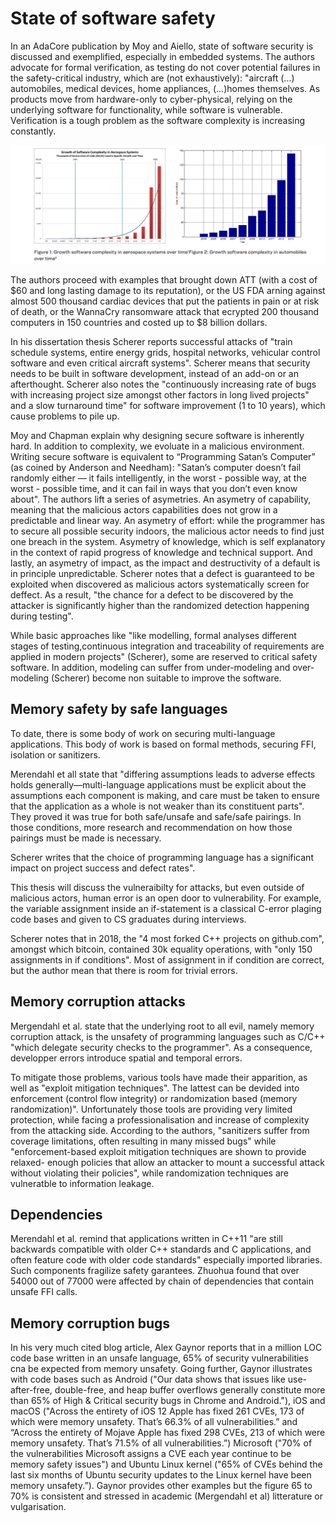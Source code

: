 # State of software safety

In an AdaCore publication by Moy and Aiello, state of software security is discussed and exemplified, especially in embedded systems. The authors advocate for formal verification, as testing do not cover potential failures in the safety-critical industry, which are (not exhaustively): "aircraft (...) automobiles, medical devices, home appliances, (...)homes
themselves. As products move from hardware-only to cyber-physical, relying on the underlying software for functionality, while software is vulnerable.
Verification is a tough problem as the software complexity is increasing constantly.

![](../Appendix/complexity.png)


The authors proceed with examples that brought down ATT (with a cost of $60 and long lasting damage to its reputation), or the US FDA arning against almost 500 thousand cardiac devices that put the patients in pain or at risk of death, or the WannaCry ransomware attack that ecrypted 200 thousand computers in 150 countries and costed up to $8 billion dollars.

In his dissertation thesis Scherer reports successful attacks of "train schedule systems, entire energy grids, hospital networks, vehicular control software and even critical aircraft systems". Scherer means that security needs to be built in software development, instead of an add-on or an afterthought. Scherer also notes the "continuously increasing rate of bugs with increasing project size amongst other
factors in long lived projects" and a slow turnaround time" for software improvement (1 to 10 years), which cause problems to pile up.


Moy and Chapman explain why designing secure software is inherently hard. In addition to complexity, we evoluate in a malicious environment. Writing secure software is equivalent to “Programming Satan’s Computer” (as coined by Anderson and Needham): "Satan’s computer doesn’t fail
randomly either — it fails intelligently, in the worst -
possible way, at the worst -
possible time, and it can fail in ways that you don’t even know
about". The authors lift a series of asymetries. An asymetry of capability, meaning that the malicious actors capabilities does not grow in a predictable and linear way. An asymetry of effort: while the programmer has to secure all possible security indoors, the malicious actor needs to find just one breach in the system. Asymetry of knowledge, which is self explanatory in the context of rapid progress of knowledge and technical support. And lastly, an asymetry of impact, as the impact and destructivity of a default is in principle unpredictable. Scherer notes that a defect is guaranteed to be exploited when discovered as malicious actors systematically screen for deffect. As a result, "the chance for a defect to be discovered by the attacker is significantly higher than the randomized detection happening during testing".

While basic approaches like "like modelling, formal analyses different stages of testing,continuous integration and traceability of requirements are applied in modern projects" (Scherer), some are reserved to critical safety software. In addition, modeling can suffer from under-modeling and over-modeling (Scherer) become non suitable to improve the software.

## Memory safety by safe languages

To date, there is some body of work on securing multi-language applications. This body of work is based on formal methods, securing FFI, isolation or sanitizers. 

Merendahl et all state that "differing assumptions leads to adverse effects holds generally—multi-language applications must be explicit about the assumptions each component is making, and
care must be taken to ensure that the application as a whole is not weaker than its constituent parts". They proved it was true for both safe/unsafe and safe/safe pairings. In those conditions, more research and recommendation on how those pairings must be made is necessary.

Scherer writes that the choice of programming language has a significant impact on project
success and defect rates".

This thesis will discuss the vulneraibilty for attacks, but even outside of malicious actors, human error is an open door to vulnerability.
For example, the variable assignment inside an if-statement is a classical C-error plaging code bases and given to CS graduates during interviews. 

Scherer notes that in 2018, the "4 most forked C++ projects on github.com", amongst which bitcoin, contained 30k equality operations, with "only 150 assignments in
if conditions". Most of assignment in if condition are correct, but the author mean that there is room for trivial errors.


## Memory corruption attacks

Mergendahl et al. state that the underlying root to all evil, namely memory corruption attack, is the unsafety of programming languages such as C/C++ "which delegate security checks to the programmer". As a consequence, developper errors introduce spatial and temporal errors.

To mitigate those problems, various tools have made their apparition, as well as "exploit mitigation techniques". The lattest can be devided into enforcement (control flow integrity) or randomization based (memory randomization)". Unfortunately those tools are providing very limited protection, while facing a professionalisation and increase of complexity from the attacking side. According to the authors, "sanitizers suffer from coverage limitations, often resulting in many missed bugs" while "enforcement-based exploit mitigation techniques are shown to provide relaxed-
enough policies that allow an attacker to mount a successful attack without violating their policies", while randomization techniques are vulneratble to information leakage.

## Dependencies

Merendahl et al. remind that applications written in C++11 "are still backwards compatible with older C++ standards and C applications, and often feature code with older code standards" especially imported libraries. Such components fragilize safety garantees. Zhuohua found that over 54000 out of 77000 were affected by chain of dependencies that contain unsafe FFI calls.

## Memory corruption bugs

In his very much cited blog article, Alex Gaynor reports that in a million LOC code base written in an unsafe language, 65% of security vulnerabilities cna be expected from memory unsafety.
Going further, Gaynor illustrates with code bases such as Android ("Our data shows that issues like use-after-free, double-free, and heap buffer overflows generally constitute more than 65% of High & Critical security bugs in Chrome and Android."), iOS and macOS ("Across the entirety of iOS 12 Apple has fixed 261 CVEs, 173 of which were memory unsafety. That’s 66.3% of all vulnerabilities.” and “Across the entirety of Mojave Apple has fixed 298 CVEs, 213 of which were memory unsafety. That’s 71.5% of all vulnerabilities.”) Microsoft ("70% of the vulnerabilities Microsoft assigns a CVE each year continue to be memory safety issues") and Ubuntu Linux kernel ("65% of CVEs behind the last six months of Ubuntu security updates to the Linux kernel have been memory unsafety.”). Gaynor provides other examples but the figure 65 to 70% is consistent and stressed in academic (Mergendahl et al) litterature or vulgarisation.
